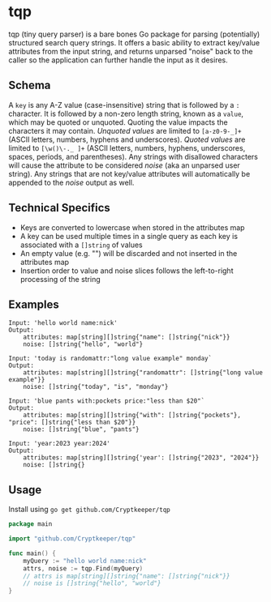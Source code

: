 # tqp

tqp (tiny query parser) is a bare bones Go package for parsing (potentially) structured search query strings. It offers a basic ability to extract key/value attributes from the input string, and returns unparsed "noise" back to the caller so the application can further handle the input as it desires.

## Schema

A `key` is any A-Z value (case-insensitive) string that is followed by a `:` character. It is followed by a non-zero length string, known as a `value`, which may be quoted or unquoted. Quoting the value impacts the characters it may contain. _Unquoted values_ are limited to `[a-z0-9-_]+` (ASCII letters, numbers, hyphens and underscores). _Quoted values_ are limited to `[\w()\-._ ]+` (ASCII letters, numbers, hyphens, underscores, spaces, periods, and parentheses). Any strings with disallowed characters will cause the attribute to be considered _noise_ (aka an unparsed user string). Any strings that are not key/value attributes will automatically be appended to the _noise_ output as well.

## Technical Specifics

- Keys are converted to lowercase when stored in the attributes map
- A key can be used multiple times in a single query as each key is associated with a `[]string` of values
- An empty value (e.g. "") will be discarded and not inserted in the attributes map
- Insertion order to value and noise slices follows the left-to-right processing of the string

## Examples

```
Input: 'hello world name:nick'
Output:
    attributes: map[string][]string{"name": []string{"nick"}}
    noise: []string{"hello", "world"}
```

```
Input: 'today is randomattr:"long value example" monday`
Output:
    attributes: map[string][]string{"randomattr": []string{"long value example"}}
    noise: []string{"today", "is", "monday"}
```

```
Input: 'blue pants with:pockets price:"less than $20"`
Output:
    attributes: map[string][]string{"with": []string{"pockets"}, "price": []string{"less than $20"}}
    noise: []string{"blue", "pants"}
```

```
Input: 'year:2023 year:2024'
Output:
    attributes: map[string][]string{'year': []string{"2023", "2024"}}
    noise: []string{}
```

## Usage

Install using `go get github.com/Cryptkeeper/tqp`

```go
package main

import "github.com/Cryptkeeper/tqp"

func main() {
    myQuery := "hello world name:nick"
    attrs, noise := tqp.Find(myQuery)
    // attrs is map[string][]string{"name": []string{"nick"}}
    // noise is []string{"hello", "world"}
}
```

